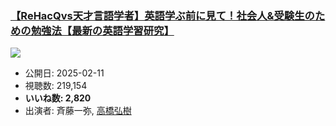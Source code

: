 ### [【ReHacQvs天才言語学者】英語学ぶ前に見て！社会人&受験生のための勉強法【最新の英語学習研究】](https://www.youtube.com/watch?v=-E4FCUxnn9M)
[![](https://img.youtube.com/vi/-E4FCUxnn9M/sddefault.jpg)](https://www.youtube.com/watch?v=-E4FCUxnn9M)
-   公開日: 2025-02-11
-   視聴数: 219,154
-   **いいね数: 2,820**
-   出演者: 斉藤一弥, [高橋弘樹](/rehacq_fan/people/高橋弘樹 "wikilink")
